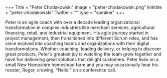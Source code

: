 +++
Title = "Peter Chodakowski"
image = "peter-chodakowski.png"
linktitle = "peter-chodakowski"
Twitter = ""
type = "speaker"
+++

Peter is an agile coach with over a decade leading organizational transformation in complex industries like merchant services, agricultural financing, retail, and industrial equipment. His agile journey started in project management, then transitioned into different Scrum roles, and has since evolved into coaching teams and organizations with their digital transformations. Whether coaching, leading delivery, or helping to discover great products, Peter’s greatest joy is watching the team grow together and have fun delivering great solutions that delight customers. Peter lives on a small New Hampshire homestead farm and you may occasionally hear his rooster, Roger, crowing, “Hello!” on a conference call.
